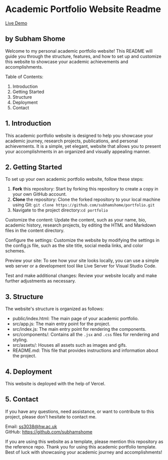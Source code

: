 # Academic Portfolio Website Readme

[Live Demo](https://www.subhamshome.com/)

## by Subham Shome

Welcome to my personal academic portfolio website! This README will guide you through the structure, features, and how to set up and customize this website to showcase your academic achievements and accomplishments.

Table of Contents:

1. Introduction
2. Getting Started
3. Structure
4. Deployment
5. Contact

## 1. Introduction

This academic portfolio website is designed to help you showcase your academic journey, research projects, publications, and personal achievements. It is a simple, yet elegant, website that allows you to present your accomplishments in an organized and visually appealing manner.

## 2. Getting Started

To set up your own academic portfolio website, follow these steps:

1. **Fork** this repository: Start by forking this repository to create a copy in your own GitHub account.
2. **Clone** the repository: Clone the forked repository to your local machine using Git: `git clone https://github.com/subhamshome/portfolio.git`
3. Navigate to the project directory:`cd portfolio`

Customize the content: Update the content, such as your name, bio, academic history, research projects, by editing the HTML and Markdown files in the content directory.

Configure the settings: Customize the website by modifying the settings in the config.js file, such as the site title, social media links, and color schemes.

Preview your site: To see how your site looks locally, you can use a simple web server or a development tool like Live Server for Visual Studio Code.

Test and make additional changes: Review your website locally and make further adjustments as necessary.

## 3. Structure

The website's structure is organized as follows:

- public/index.html: The main page of your academic portfolio.
- src/app.js: The main entry point for the project.
- src/index.js: The main entry point for rendering the components.
- src/components/: Contains all the `.jsx` and `.css` files for rendering and styling.
- src/assets/: Houses all assets such as images and gifs.
- README.md: This file that provides instructions and information about the project.

## 4. Deployment

This website is deployed with the help of Vercel.

## 5. Contact

If you have any questions, need assistance, or want to contribute to this project, please don't hesitate to contact me.

Email: ss3038@hw.ac.uk<br />
GitHub: https://github.com/subhamshome<br />

If you are using this website as a template, please mention this repository as the reference repo.
Thank you for using this academic portfolio template. Best of luck with showcasing your academic journey and accomplishments!
